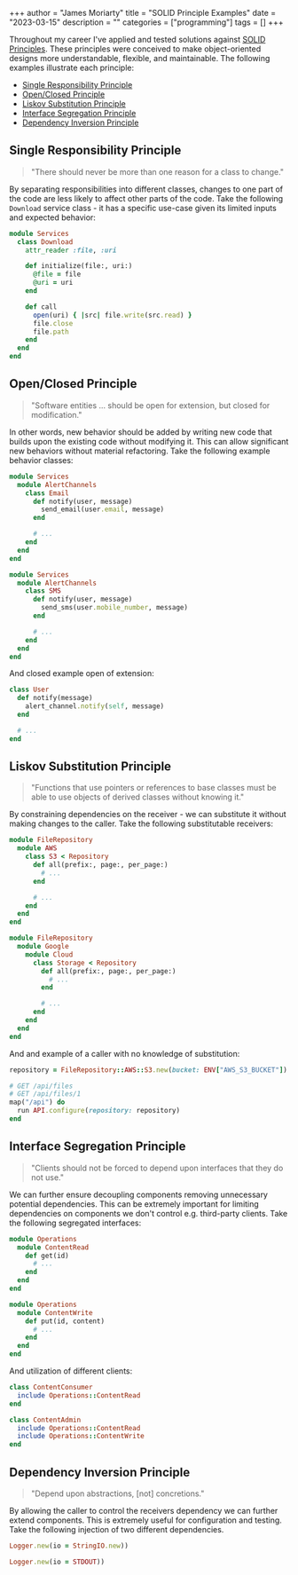 +++
author = "James Moriarty"
title = "SOLID Principle Examples"
date = "2023-03-15"
description = ""
categories = ["programming"]
tags = []
+++

Throughout my career I've applied and tested solutions against [SOLID Principles](https://en.wikipedia.org/wiki/SOLID). These principles were conceived to make object-oriented designs more understandable, flexible, and maintainable. The following examples illustrate each principle:

- [Single Responsibility Principle](#single-responsibility-principle)
- [Open/Closed Principle](#openclosed-principle)
- [Liskov Substitution Principle](#liskov-substitution-principle)
- [Interface Segregation Principle](#interface-segregation-principle)
- [Dependency Inversion Principle](#dependency-inversion-principle)

## Single Responsibility Principle

> "There should never be more than one reason for a class to change."

By separating responsibilities into different classes, changes to one part of the code are less likely to affect other parts of the code. Take the following `Download` service class - it has a specific use-case given its limited inputs and expected behavior:

```ruby
module Services
  class Download
    attr_reader :file, :uri

    def initialize(file:, uri:)
      @file = file
      @uri = uri
    end

    def call
      open(uri) { |src| file.write(src.read) }
      file.close
      file.path
    end
  end
end
```

## Open/Closed Principle

> "Software entities ... should be open for extension, but closed for modification."

In other words, new behavior should be added by writing new code that builds upon the existing code without modifying it. This can allow significant new behaviors without material refactoring. Take the following example behavior classes:

```ruby
module Services
  module AlertChannels
    class Email
      def notify(user, message)
        send_email(user.email, message)
      end

      # ...
    end
  end
end
```

```ruby
module Services
  module AlertChannels
    class SMS
      def notify(user, message)
        send_sms(user.mobile_number, message)
      end

      # ...
    end
  end
end
```

And closed example open of extension:

```ruby
class User
  def notify(message)
    alert_channel.notify(self, message)
  end

  # ...
end
```

## Liskov Substitution Principle

> "Functions that use pointers or references to base classes must be able to use objects of derived classes without knowing it."

By constraining dependencies on the receiver - we can substitute it without making changes to the caller. Take the following substitutable receivers:

```ruby
module FileRepository
  module AWS
    class S3 < Repository
      def all(prefix:, page:, per_page:)
        # ...
      end

      # ...
    end
  end
end
```

```ruby
module FileRepository
  module Google
    module Cloud
      class Storage < Repository
        def all(prefix:, page:, per_page:)
          # ...
        end

        # ...
      end
    end
  end
end
```

And and example of a caller with no knowledge of substitution:

```ruby
repository = FileRepository::AWS::S3.new(bucket: ENV["AWS_S3_BUCKET"])

# GET /api/files
# GET /api/files/1
map("/api") do
  run API.configure(repository: repository)
end
```

## Interface Segregation Principle

> "Clients should not be forced to depend upon interfaces that they do not use."

We can further ensure decoupling components removing unnecessary potential dependencies. This can be extremely important for limiting dependencies on components we don't control e.g. third-party clients. Take the following segregated interfaces:

```ruby
module Operations
  module ContentRead
    def get(id)
      # ...
    end
  end
end
```

```ruby
module Operations
  module ContentWrite
    def put(id, content)
      # ...
    end
  end
end
```

And utilization of different clients:

```ruby
class ContentConsumer
  include Operations::ContentRead
end
```

```ruby
class ContentAdmin
  include Operations::ContentRead
  include Operations::ContentWrite
end
```

## Dependency Inversion Principle

> "Depend upon abstractions, [not] concretions."

By allowing the caller to control the receivers dependency we can further extend components. This is extremely useful for configuration and testing. Take the following injection of two different dependencies.

```ruby
Logger.new(io = StringIO.new))
```

```ruby
Logger.new(io = STDOUT))
```
